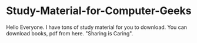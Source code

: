 # Study-Material-for-Computer-Geeks
Hello Everyone. I have tons of study material for you to download. You can download books, pdf from here. "Sharing is Caring".
